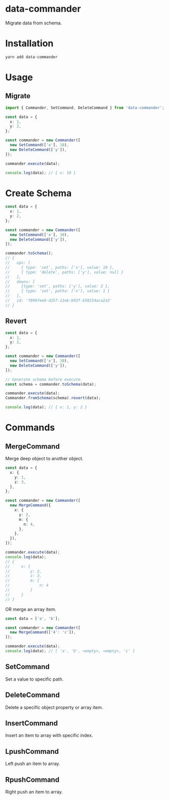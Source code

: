 # data-commander

Migrate data from schema.

# Installation

```bash
yarn add data-commander
```

# Usage

## Migrate

```typescript
import { Commander, SetCommand, DeleteCommand } from 'data-commander';

const data = {
  x: 1,
  y: 2,
};

const commander = new Commander([
  new SetCommand(['x'], 10),
  new DeleteCommand(['y']),
]);

commander.execute(data);

console.log(data); // { x: 10 }
```

# Create Schema

```typescript
const data = {
  x: 1,
  y: 2,
};

const commander = new Commander([
  new SetCommand(['x'], 10),
  new DeleteCommand(['y']),
]);

commander.toSchema();
// {
//   ups: [
//     { type: 'set', paths: ['x'], value: 10 },
//     { type: 'delete', paths: ['y'], value: null }
//   ],
//   downs: [
//     {type: 'set', paths: ['y'], value: 2 },
//     { type: 'set', paths: ['x'], value: 1 }
//   ],
//   id: 'f899fee0-d25f-11eb-b93f-b58154aca2a5'
// }
```

## Revert

```typescript
const data = {
  x: 1,
  y: 2,
};

const commander = new Commander([
  new SetCommand(['x'], 10),
  new DeleteCommand(['y']),
]);

// Generate schema before execute.
const schema = commander.toSchema(data);

commander.execute(data);
Commander.fromSchema(schema).revert(data);

console.log(data); // { x: 1, y: 2 }
```

# Commands

## MergeCommand

Merge deep object to another object.

```typescript
const data = {
  x: {
    y: 1,
    z: 3,
  },
};

const commander = new Commander([
  new MergeCommand({
    x: {
      y: 2,
      m: {
        n: 4,
      },
    },
  }),
]);

commander.execute(data);
console.log(data);
// {
//     x: {
//         y: 2,
//         z: 3,
//         m: {
//             n: 4
//         }
//     }
// }
```

OR merge an array item.

```typescript
const data = ['a', 'b'];

const commander = new Commander([
  new MergeCommand(['4': 'c']),
]);

commander.execute(data);
console.log(data); // [ 'a', 'b', <empty>, <empty>, 'c' ]
```

## SetCommand

Set a value to specific path.

## DeleteCommand

Delete a specific object property or array item.

## InsertCommand

Insert an item to array with specific index.

## LpushCommand

Left push an item to array.

## RpushCommand

Right push an item to array.
